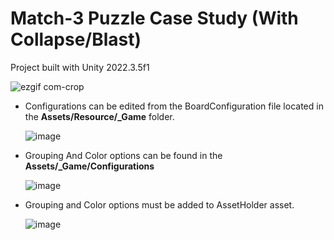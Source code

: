 
# Match-3 Puzzle Case Study (With Collapse/Blast)
  
  Project built with Unity 2022.3.5f1
  
 ![ezgif com-crop](https://github.com/githubsiz-developer/Match3_2023/assets/65115099/05fe65c6-b364-46cf-923f-95526b312c4f)

* Configurations can be edited from the BoardConfiguration file located in the **Assets/Resource/_Game** folder.

  ![image](https://github.com/githubsiz-developer/Match3_2023/assets/65115099/2f2ffbbb-82ef-40a2-983a-7c268341bf4b)

* Grouping And Color options can be found in the **Assets/_Game/Configurations**

  ![image](https://github.com/githubsiz-developer/Match3_2023/assets/65115099/02136184-bd01-44f5-a0a5-c47f05fe81e4)

* Grouping and Color options must be added to AssetHolder asset.

  ![image](https://github.com/githubsiz-developer/Match3_2023/assets/65115099/2b97bcf6-397b-4b2f-a0e1-56cfed74737e)

 
